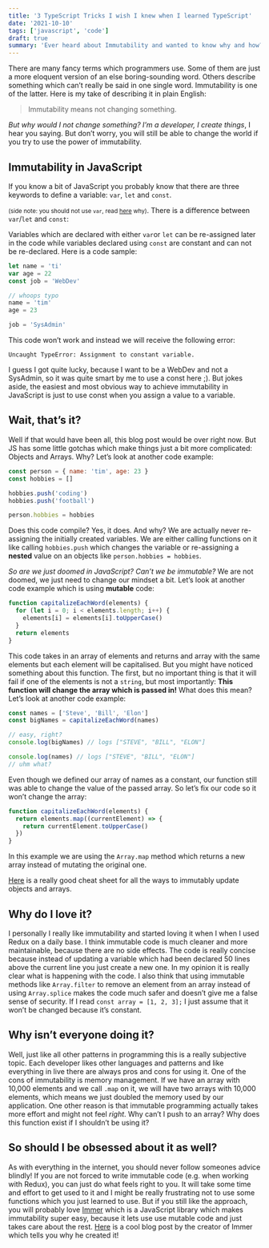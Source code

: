 ```yaml
---
title: '3 TypeScript Tricks I wish I knew when I learned TypeScript'
date: '2021-10-10'
tags: ['javascript', 'code']
draft: true
summary: 'Ever heard about Immutability and wanted to know why and how? Then you came to the right place!'
---
```


There are many fancy terms which programmers use. Some of them are just a more eloquent version of an else boring-sounding word. Others describe something which can’t really be said in one single word. Immutability is one of the latter. Here is my take of describing it in plain English:

> Immutability means not changing something.

_But why would I not change something? I’m a developer, I create things_, I hear you saying. But don’t worry, you will still be able to change the world if you try to use the power of immutability.

## Immutability in JavaScript

If you know a bit of JavaScript you probably know that there are three keywords to define a variable: `var`, `let` and `const`.

<small> (side note: you should not use `var`, read [here](https://levelup.gitconnected.com/stop-using-var-to-declare-variables-in-javascript-6c0caec16f43) why)</small>.
There is a difference between `var`/`let` and `const`:

Variables which are declared with either `var`or `let` can be re-assigned later in the code while variables declared using `const` are constant and can not be re-declared. Here is a code sample:

```js
let name = 'ti'
var age = 22
const job = 'WebDev'

// whoops typo
name = 'tim'
age = 23

job = 'SysAdmin'
```

This code won’t work and instead we will receive the following error:

`Uncaught TypeError: Assignment to constant variable.`

I guess I got quite lucky, because I want to be a WebDev and not a SysAdmin, so it was quite smart by me to use a const here ;). But jokes aside, the easiest and most obvious way to achieve immutability in JavaScript is just to use const when you assign a value to a variable.

## Wait, that’s it?

Well if that would have been all, this blog post would be over right now. But JS has some little gotchas which make things just a bit more complicated: Objects and Arrays. Why? Let’s look at another code example:

```js
const person = { name: 'tim', age: 23 }
const hobbies = []

hobbies.push('coding')
hobbies.push('football')

person.hobbies = hobbies
```

Does this code compile? Yes, it does. And why? We are actually never re-assigning the initially created variables. We are either calling functions on it like calling `hobbies.push` which changes the variable or re-assigning a **nested** value on an objects like `person.hobbies = hobbies`.

_So are we just doomed in JavaScript? Can’t we be immutable?_
We are not doomed, we just need to change our mindset a bit. Let’s look at another code example which is using **mutable** code:

```js
function capitalizeEachWord(elements) {
  for (let i = 0; i < elements.length; i++) {
    elements[i] = elements[i].toUpperCase()
  }
  return elements
}
```

This code takes in an array of elements and returns and array with the same elements but each element will be capitalised. But you might have noticed something about this function. The first, but no important thing is that it will fail if one of the elements is not a `string`, but most importantly:
**This function will change the array which is passed in!** What does this mean? Let’s look at another code example:

```js
const names = ['Steve', 'Bill', 'Elon']
const bigNames = capitalizeEachWord(names)

// easy, right?
console.log(bigNames) // logs ["STEVE", "BILL", "ELON"]

console.log(names) // logs ["STEVE", "BILL", "ELON"]
// uhm what?
```

Even though we defined our array of names as a constant, our function still was able to change the value of the passed array. So let’s fix our code so it won’t change the array:

```js
function capitalizeEachWord(elements) {
  return elements.map((currentElement) => {
    return currentElement.toUpperCase()
  })
}
```

In this example we are using the `Array.map` method which returns a new array instead of mutating the original one.

[Here](https://blog.cloudboost.io/react-redux-immutable-update-cheat-sheet-296bfdd1f19) is a really good cheat sheet for all the ways to immutably update objects and arrays.

## Why do I love it?

I personally I really like immutability and started loving it when I when I used Redux on a daily base. I think immutable code is much cleaner and more maintainable, because there are no side effects. The code is really concise because instead of updating a variable which had been declared 50 lines above the current line you just create a new one. In my opinion it is really clear what is happening with the code. I also think that using immutable methods like `Array.filter` to remove an element from an array instead of using `Array.splice` makes the code much safer and doesn’t give me a false sense of security. If I read `const array = [1, 2, 3];` I just assume that it won’t be changed because it’s constant.

## Why isn’t everyone doing it?

Well, just like all other patterns in programming this is a really subjective topic. Each developer likes other languages and patterns and like everything in live there are always pros and cons for using it. One of the cons of immutability is memory management. If we have an array with 10,000 elements and we call `.map` on it, we will have two arrays with 10,000 elements, which means we just doubled the memory used by our application. One other reason is that immutable programming actually takes more effort and might not feel _right_. Why can’t I push to an array? Why does this function exist if I shouldn’t be using it?

## So should I be obsessed about it as well?

As with everything in the internet, you should never follow someones advice blindly! If you are not forced to write immutable code (e.g. when working with Redux), you can just do what feels right to you. It will take some time and effort to get used to it and I might be really frustrating not to use some functions which you just learned to use. But if you still like the approach, you will probably love [Immer](https://immerjs.github.io/immer/) which is a JavaScript library which makes immutability super easy, because it lets use use mutable code and just takes care about the rest. [Here](https://medium.com/hackernoon/introducing-immer-immutability-the-easy-way-9d73d8f71cb3) is a cool blog post by the creator of Immer which tells you why he created it!
